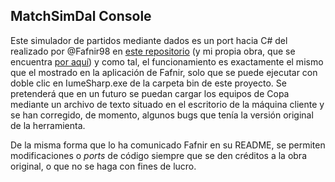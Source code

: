 ﻿## MatchSimDal Console

Este simulador de partidos mediante dados es un port hacia C# del realizado por @Fafnir98 en [este repositorio](https://github.com/Fafnir98/iume) (y mi propia obra, que se encuentra [por aquí](https://github.com/Frank94co/IumeSharp)) y como tal, el funcionamiento es exactamente el mismo que el mostrado en la aplicación de Fafnir, solo que se puede ejecutar con doble clic en IumeSharp.exe de la carpeta bin de este proyecto. Se pretenderá que en un futuro se puedan cargar los equipos de Copa mediante un archivo de texto situado en el escritorio de la máquina cliente y se han corregido, de momento, algunos bugs que tenía la versión original de la herramienta. 

De la misma forma que lo ha comunicado Fafnir en su README, se permiten modificaciones o *ports* de código siempre que se den créditos a la obra original, o que no se haga con fines de lucro.